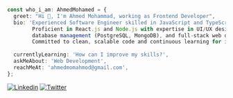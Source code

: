 
```typescript

const who_i_am: AhmedMohamed = {
  greet: "Hi 👋, I'm Ahmed Mohammad, working as Frontend Developer",
  bio: 'Experienced Software Engineer skilled in JavaScript and TypeScript.
        Proficient in React.js and Node.js with expertise in UI/UX design,
        database management (PostgreSQL, MongoDB), and full-stack web development.
        Committed to clean, scalable code and continuous learning for innovative solutions.',
        
  currentlyLearning: 'How can I improve my skills?',
  askMeAbout: 'Web Development',
  reachMeAt: 'ahmedmomahmod@gmail.com',
};

```
[![Linkedin](https://img.shields.io/badge/LinkedIn-0077B5?style=flat&logo=linkedin&logoColor=white)](https://www.linkedin.com/in/ahmedmohmd/)
[![Twitter](https://img.shields.io/badge/Twitter-1DA1F2?style=flat&logo=twitter&logoColor=white)](https://twitter.com/a7m3D_000)

